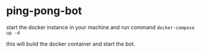 # ping-pong-bot

start the docker instance in your machine and run command
`docker-compose up -d `

this will build the docker container and start the bot.
